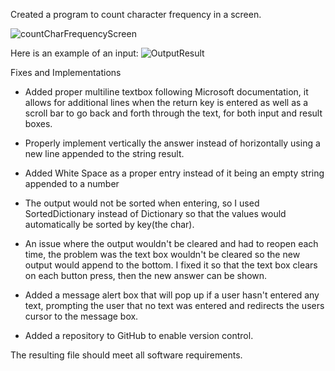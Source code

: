Created a program to count character frequency in a screen.

![countCharFrequencyScreen](https://github.com/user-attachments/assets/fa3fd02d-2559-403b-b513-15ebdb9179dc)

Here is an example of an input: 
![OutputResult](https://github.com/user-attachments/assets/3b6625e1-9230-43ed-99d3-ef8cfdb32578)


Fixes and Implementations

- Added proper multiline textbox following Microsoft documentation, it allows for additional lines when the return key is entered as well as a scroll bar to go back and forth through the text, for both input and result boxes.

- Properly implement vertically the answer instead of horizontally using a new line appended to the string result.

- Added White Space as a proper entry instead of it being an empty string appended to a number

- The output would not be sorted when entering, so I used SortedDictionary instead of Dictionary so that the values would automatically be sorted by key(the char).

- An issue where the output wouldn't be cleared and had to reopen each time, the problem was the text box wouldn't be cleared so the new output would append to the bottom. I fixed it so that the text box clears on each button press, then the new answer can be shown.

- Added a message alert box that will pop up if a user hasn't entered any text, prompting the user that no text was entered and redirects the users cursor to the message box.

- Added a repository to GitHub to enable version control. 

The resulting file should meet all software requirements. 
